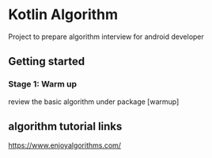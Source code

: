# Kotlin Algorithm

Project to prepare algorithm interview for android developer

## Getting started

### Stage 1: Warm up
review the basic algorithm under package [warmup]

## algorithm tutorial links
https://www.enjoyalgorithms.com/